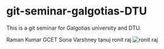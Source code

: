 # git-seminar-galgotias-DTU

This is a git seminar for Galgotias university and DTU.

Raman Kumar GCET
Sona Varshney
tanuj
ronit raj ![ronit raj](file:///C:/Users/ronit/Pictures/Screenshots/screenshot(46).png)
